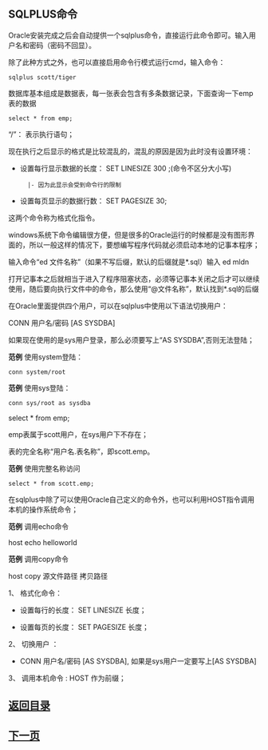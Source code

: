 
## SQLPLUS命令

Oracle安装完成之后会自动提供一个sqlplus命令，直接运行此命令即可。输入用户名和密码（密码不回显）。

除了此种方式之外，也可以直接启用命令行模式运行cmd，输入命令：

	sqlplus scott/tiger 

数据库基本组成是数据表，每一张表会包含有多条数据记录，下面查询一下emp 表的数据

	select * from emp;
“/”： 表示执行语句；

现在执行之后显示的格式是比较混乱的，混乱的原因是因为此时没有设置环境：

- 设置每行显示数据的长度： SET LINESIZE 300 ;(命令不区分大小写)

		|- 因为此显示会受到命令行的限制

- 设置每页显示的数据行数： SET PAGESIZE 30;

这两个命令称为格式化指令。

windows系统下命令编辑很方便，但是很多的Oracle运行的时候都是没有图形界面的，所以一般这样的情况下，要想编写程序代码就必须启动本地的记事本程序；

输入命令“ed 文件名称”（如果不写后缀，默认的后缀就是*.sql）输入 ed mldn

打开记事本之后就相当于进入了程序阻塞状态，必须等记事本关闭之后才可以继续使用，随后要向执行文件中的命令，那么使用“@文件名称”，默认找到*.sql的后缀

在Oracle里面提供四个用户，可以在sqlplus中使用以下语法切换用户：

CONN 用户名/密码  [AS SYSDBA]

如果现在使用的是sys用户登录，那么必须要写上“AS SYSDBA”,否则无法登陆；

**范例** 使用system登陆：

	conn system/root


**范例** 使用sys登陆：

	conn sys/root as sysdba

select * from emp;

emp表属于scott用户，在sys用户下不存在；

表的完全名称“用户名.表名称”，即scott.emp。

**范例** 使用完整名称访问

	select * from scott.emp;

在sqlplus中除了可以使用Oracle自己定义的命令外，也可以利用HOST指令调用本机的操作系统命令；

**范例** 调用echo命令

host echo helloworld

**范例** 调用copy命令

host copy 源文件路径 拷贝路径


1、 格式化命令：

- 设置每行的长度： SET LINESIZE 长度；

- 设置每页的长度： SET PAGESIZE 长度；

2、 切换用户 ：

- CONN 用户名/密码 [AS SYSDBA], 如果是sys用户一定要写上[AS SYSDBA]

3、 调用本机命令 : HOST 作为前缀；



## [返回目录](https://wuchengcheng110120.github.io/Oracle/list)
## [下一页](course02)

